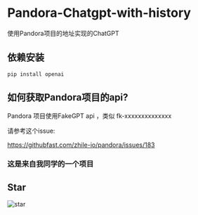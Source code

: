 # **Pandora-Chatgpt-with-history**

使用Pandora项目的地址实现的ChatGPT

## 依赖安装

```shell
pip install openai
```

## 如何获取Pandora项目的api?

Pandora 项目使用FakeGPT api ，类似 fk-xxxxxxxxxxxxxx

请参考这个issue:

<https://githubfast.com/zhile-io/pandora/issues/183>

### 这是来自我同学的一个项目

## Star

![star](https://api.star-history.com/svg?repos=hhhhhge/PandoraGPT&type=Date)
